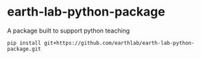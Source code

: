 # earth-lab-python-package
A package built to support python teaching

`pip install git+https://github.com/earthlab/earth-lab-python-package.git`
